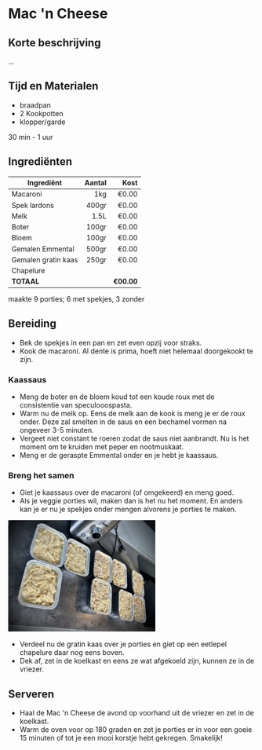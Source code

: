 # Mac 'n Cheese
## Korte beschrijving
...

## Tijd en Materialen
* braadpan
* 2 Kookpotten
* klopper/garde

30 min - 1 uur

## Ingrediënten
| Ingrediënt | Aantal | Kost |
|----------|-------------:|------:|
| Macaroni | 1kg | €0.00 |
| Spek lardons | 400gr | €0.00 |
| Melk | 1.5L | €0.00 |
| Boter | 100gr | €0.00 |
| Bloem | 100gr | €0.00 |
| Gemalen Emmental | 500gr | €0.00 |
| Gemalen gratin kaas | 250gr | €0.00 |
| Chapelure | | |
| **TOTAAL** || **€00.00** |

maakte 9 porties; 6 met spekjes, 3 zonder

## Bereiding
* Bek de spekjes in een pan en zet even opzij voor straks.
* Kook de macaroni. Al dente is prima, hoeft niet helemaal doorgekookt te zijn.

### Kaassaus
* Meng de boter en de bloem koud tot een koude roux met de consistentie van speculooospasta.
* Warm nu de melk op. Eens de melk aan de kook is meng je er de roux onder. Deze zal smelten in de saus en een bechamel vormen na ongeveer 3-5 minuten.
* Vergeet niet constant te roeren zodat de saus niet aanbrandt. Nu is het moment om te kruiden met peper en nootmuskaat.
* Meng er de geraspte Emmental onder en je hebt je kaassaus.

### Breng het samen
* Giet je kaassaus over de macaroni (of omgekeerd) en meng goed.
* Als je veggie porties wil, maken dan is het nu het moment. En anders kan je er nu je spekjes onder mengen alvorens je porties te maken.

<img src="/Assets/Pictures/MacNCheese_porties.png" width="300">

* Verdeel nu de gratin kaas over je porties en giet op een eetlepel chapelure daar nog eens boven.
* Dek af, zet in de koelkast en eens ze wat afgekoeld zijn, kunnen ze in de vriezer.

## Serveren
* Haal de Mac 'n Cheese de avond op voorhand uit de vriezer en zet in de koelkast.
* Warm de oven voor op 180 graden en zet je porties er in voor een goeie 15 minuten of tot je een mooi korstje hebt gekregen. Smakelijk!
